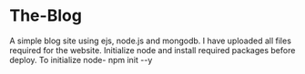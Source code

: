 # The-Blog
A simple blog site using ejs, node.js and mongodb.
I have uploaded all files required for the website. 
Initialize node and install required packages before deploy.
To initialize node- npm init --y
